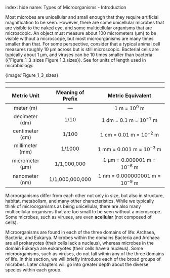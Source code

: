 index: hide
name: Types of Microorganisms - Introduction

Most microbes are unicellular and small enough that they require artificial magnification to be seen. However, there are some unicellular microbes that are visible to the naked eye, and some multicellular organisms that are microscopic. An object must measure about 100 micrometers (µm) to be visible without a microscope, but most microorganisms are many times smaller than that. For some perspective, consider that a typical animal cell measures roughly 10 µm across but is still microscopic. Bacterial cells are typically about 1 µm, and viruses can be 10 times smaller than bacteria ({'Figure_1_3_sizes Figure 1.3.sizes}). See  for units of length used in microbiology.


{image:'Figure_1_3_sizes}
        


****

| Metric Unit | Meaning of Prefix | Metric Equivalent |
|:-:|:-:|:-:|
| meter (m) | — | 1 m = 10<sup>0</sup> m |
| decimeter (dm) | 1/10 | 1 dm = 0.1 m = 10<sup>−1</sup> m |
| centimeter (cm) | 1/100 | 1 cm = 0.01 m = 10<sup>−2</sup> m |
| millimeter (mm) | 1/1000 | 1 mm = 0.001 m = 10<sup>−3</sup> m |
| micrometer (μm) | 1/1,000,000 | 1 μm = 0.000001 m = 10<sup>−6</sup> m |
| nanometer (nm) | 1/1,000,000,000 | 1 nm = 0.000000001 m = 10<sup>−9</sup> m |
    

Microorganisms differ from each other not only in size, but also in structure, habitat, metabolism, and many other characteristics. While we typically think of microorganisms as being unicellular, there are also many multicellular organisms that are too small to be seen without a microscope. Some microbes, such as viruses, are even  **acellular** (not composed of cells).

Microorganisms are found in each of the three domains of life: Archaea, Bacteria, and Eukarya. Microbes within the domains Bacteria and Archaea are all prokaryotes (their cells lack a nucleus), whereas microbes in the domain Eukarya are eukaryotes (their cells have a nucleus). Some microorganisms, such as viruses, do not fall within any of the three domains of life. In this section, we will briefly introduce each of the broad groups of microbes. Later chapters will go into greater depth about the diverse species within each group.
